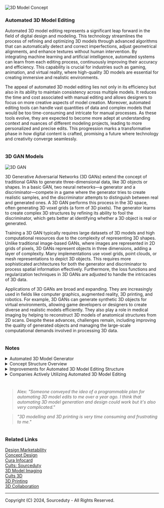 ![3D Model Concept](https://github.com/sourceduty/Automated_3D_Modelling/assets/123030236/e9a5c56c-ec3d-402a-a7ab-f11070402cf2)

### Automated 3D Model Editing

Automated 3D model editing represents a significant leap forward in the field of digital design and modeling. This technology streamlines the process of refining and optimizing 3D models through advanced algorithms that can automatically detect and correct imperfections, adjust geometrical alignments, and enhance textures without human intervention. By integrating machine learning and artificial intelligence, automated systems can learn from each editing process, continuously improving their accuracy and efficiency. This capability is crucial for industries such as gaming, animation, and virtual reality, where high-quality 3D models are essential for creating immersive and realistic environments.

The appeal of automated 3D model editing lies not only in its efficiency but also in its ability to maintain consistency across multiple models. It reduces the time and cost associated with manual editing and allows designers to focus on more creative aspects of model creation. Moreover, automated editing tools can handle vast quantities of data and complex models that would be too time-consuming and intricate for manual processes. As these tools evolve, they are expected to become more adept at understanding context and nuances of different modeling projects, leading to more personalized and precise edits. This progression marks a transformative phase in how digital content is crafted, promising a future where technology and creativity converge seamlessly.

#
### 3D GAN Models

![3D GAN](https://github.com/user-attachments/assets/634e98a7-98b0-4d5e-923b-e3ba73f1a549)

3D Generative Adversarial Networks (3D GANs) extend the concept of traditional GANs to generate three-dimensional data, like 3D objects or shapes. In a basic GAN, two neural networks—a generator and a discriminator—compete in a game where the generator tries to create realistic samples, and the discriminator attempts to distinguish between real and generated ones. A 3D GAN performs this process in the 3D space, often generating 3D voxel grids (a form of 3D pixels). The generator learns to create complex 3D structures by refining its ability to fool the discriminator, which gets better at identifying whether a 3D object is real or generated.

Training a 3D GAN typically requires large datasets of 3D models and high computational resources due to the complexity of representing 3D shapes. Unlike traditional image-based GANs, where images are represented in 2D grids of pixels, 3D GANs represent objects in three dimensions, adding a layer of complexity. Many implementations use voxel grids, point clouds, or mesh representations to depict 3D objects. This requires more sophisticated architectures for both the generator and discriminator to process spatial information effectively. Furthermore, the loss functions and regularization techniques in 3D GANs are adjusted to handle the intricacies of 3D data.

Applications of 3D GANs are broad and expanding. They are increasingly used in fields like computer graphics, augmented reality, 3D printing, and robotics. For example, 3D GANs can generate synthetic 3D objects for virtual environments, allowing game developers or designers to create diverse and realistic models efficiently. They also play a role in medical imaging by helping to reconstruct 3D models of anatomical structures from 2D scans. Despite these advances, challenges remain, including improving the quality of generated objects and managing the large-scale computational demands involved in processing 3D data.

#
### Notes

<details><summary>Automated 3D Model Generator</summary>
<br>

![Automated 3D Printing](https://github.com/sourceduty/Automated_3D_Modelling/assets/123030236/4b11682c-be40-474e-ba36-6162456a4d0e)

An automated 3D model generator is a sophisticated tool designed to create three-dimensional digital models with minimal human oversight. These models find utility across several sectors including video games, virtual reality, industrial design, and 3D printing. Users specify key attributes such as size, texture, and color, which the system uses to automatically generate the model using algorithms. Advanced versions employ artificial intelligence and machine learning to enhance model quality and automate complex design choices, learning from existing designs to innovate new ones.

This technology greatly benefits areas like gaming, where it can automate the creation of intricate 3D environments and characters, and healthcare, where it is used for designing anatomical models and custom prosthetics. In architecture and engineering, it facilitates rapid prototyping, and in fashion, it assists in designing virtual try-ons. The main advantages of automated 3D model generators include increased efficiency, scalability, and making 3D modeling accessible to non-experts.

However, the technology does face challenges, including quality control, as automated models often require significant refinement, and the inability to fully capture detailed or organic forms without human input. Moreover, ethical and intellectual property concerns arise as AI systems may generate new designs by deriving from existing works. Despite these challenges, the future of automated 3D model generators looks promising with potential improvements in AI capabilities and computational power, possibly allowing these systems to take on tasks currently deemed too complex for automation.

<br>
</details>

<details><summary>Concept Structure Overview</summary>
<br>

##### 1. Insert and Automatically Edit Any 3D Model

   1.A. Compare Any Unedited 3D Model to Standard Edit
   
   - This step involves comparing a newly inserted, unedited 3D model against a predefined "standard edit" template. 
     The goal is to identify deviations between the raw model and a baseline edit level, which could highlight immediate 
     areas for basic improvements or adjustments.

   1.B. Compare Any Edited 3D Model to Standard Edit
   
   - After initial edits have been applied, this step re-evaluates the 3D model by comparing it against the same standard 
     edit template. This comparison aims to ensure that the initial edits have brought the model closer to the desired 
     baseline, assessing the effectiveness of the first round of edits.

   1.C. Compare Any Edited 3D Model to Another Edited Object
   
   - This provides a peer-to-peer comparison, allowing for a detailed analysis of how different editing approaches or 
     techniques might affect similar models. Such comparisons can help in refining editing techniques and understanding 
     variant impacts on similar types of models.

   1.D. Adjust the Standard Edit for Each Edited 3D Model That's Output
   
   - Based on the outcomes from previous comparisons, this step allows for the dynamic adjustment of the standard edit 
     template. This ensures that the standard continually evolves and adapts, improving the editing process for future 
     models based on learned insights.

##### 2. Automatically Generate 3D Model Edits

   2.A. Prepare and Advance Autogenerated 3D Model Edits
   
   - This phase involves the preparation and enhancement of automatic editing algorithms. It includes refining AI models 
     or editing scripts to better handle the intricacies of 3D model editing, potentially incorporating machine learning 
     techniques for continuous improvement.

   2.B. Calculate the Total Possible Edits per 3D Model
   
   - By calculating the range of possible edits for each model, this step aims to map out the editing landscape, 
     establishing a clear picture of what modifications are feasible. This can help in prioritizing edits based on their 
     potential impact and feasibility.

   2.C. Edit All 3D Models That Have Enough Possible Edits
   
   - Finally, applying the edits calculated in the previous step to all suitable 3D models ensures that each model is 
     optimized to its fullest potential. This step filters and selects models based on their capacity for meaningful 
     modifications.

#
### Evaluation of the System's Feasibility

- Complexity in Implementation: The system requires advanced algorithms capable of understanding and processing 3D models 
  in a context-aware manner. This involves significant complexity, particularly in developing and maintaining accurate 
  comparison metrics and edit standards.

- Resource Intensity: The processes involved, especially in model comparison and continuous adjustment of standards, are 
  likely to be computationally intensive, requiring robust hardware and potentially leading to high operational costs.

- Adaptability and Learning: The idea of continuously adapting editing standards based on previous outputs is innovative 
  but challenging. It requires an effective feedback loop and sophisticated machine learning capabilities to be practical.

- Scalability Concerns: While the system aims to handle multiple models through automated processes, scaling this to handle 
  a vast number of diverse models could introduce challenges, particularly in maintaining consistency and quality of edits.

### Standard Edit Template

The predefined "standard edit" template stands as the cornerstone of efficient 3D model editing processes. Serving as a reference point imbued with industry best practices and aesthetic ideals, this template offers a consistent baseline against which both unedited and edited models are meticulously compared. In the initial stages, unedited models are scrutinized against this template to pinpoint areas of improvement, guiding the subsequent editing process. This systematic approach ensures that even the most rudimentary models undergo a thorough evaluation, setting the stage for enhancements that align with established standards of quality and precision.

Moreover, the iterative nature of the "standard edit" template facilitates continuous refinement and evolution. Through ongoing assessments and comparisons, the template adapts dynamically to the evolving landscape of 3D modeling, incorporating insights gleaned from previous editing endeavors. This adaptive quality ensures that the template remains relevant and responsive, capable of accommodating emerging trends and innovative techniques. Ultimately, the "standard edit" template not only streamlines the editing workflow but also fosters a culture of excellence, driving the pursuit of mastery and perfection in the realm of 3D modeling.

<br>
</details>

<details><summary>Improvements for Automated 3D Model Editing Structure</summary>
<br>

1. Integration of Feedback Loops:
   
   - Include feedback mechanisms after each major editing step to provide continuous learning opportunities and refine algorithms based on effectiveness of previous edits.

3. Enhanced Granularity in Comparisons:
   
   - Break down the comparison steps into more detailed sub-steps focusing on specific attributes like texture, shape, and structural integrity to achieve more precise editing and improve model quality.

5. Parallel Processing Capabilities:
   
   - Design the system to leverage parallel processing to enhance speed and efficiency, particularly beneficial for processing multiple comparisons and edits across numerous models.

7. User Interface for Manual Overrides:
   
   - Implement an intuitive user interface that allows for manual interventions or overrides where automated edits do not meet specific creative or technical requirements.

9. Scalability and Modular Design:
    
   - Adopt a modular design where different system components like comparison engines, edit generators, and feedback loops can be independently upgraded or scaled to enhance adaptability and maintenance ease.

11. Incorporation of Advanced Machine Learning Techniques:
    
   - Utilize cutting-edge machine learning models, such as generative adversarial networks (GANs) or reinforcement learning, to enhance capabilities for automatically generating and refining edits based on real-time data and past outcomes.

These improvements aim to enhance the system's efficiency, adaptability, and effectiveness, ensuring it remains a powerful and user-friendly tool in the evolving field of 3D model editing.

<br>
</details>

<details><summary>Companies Actively Utilizing Automated 3D Model Editing</summary>
<br>

1. Autodesk: Autodesk, a leader in 3D design, engineering, and entertainment software, offers various products with automated 3D model editing capabilities. For instance, Autodesk Fusion 360 provides tools for generative design, topology optimization, and simulation-driven design.

2. Adobe: Adobe's Substance suite of tools includes Substance Designer, which utilizes procedural generation techniques for creating textures and materials automatically, streamlining the process of texture mapping and material creation.

3. Unity Technologies: Unity Technologies, known for its game development platform Unity, offers tools and services that incorporate automated 3D model editing features. For example, Unity's ProBuilder allows for rapid prototyping and level design directly within the Unity Editor.

4. Siemens PLM Software: Siemens PLM Software provides solutions like NX for product design and manufacturing, which include advanced capabilities for automated 3D modeling, simulation, and optimization, helping companies in industries such as automotive, aerospace, and manufacturing.

5. Dassault Systèmes: Dassault Systèmes offers solutions like CATIA and SOLIDWORKS that include automated 3D modeling features for design, simulation, and manufacturing. These tools enable companies to optimize product development processes and enhance collaboration among teams.

6. Pixologic: Pixologic's ZBrush is widely used in the entertainment industry for digital sculpting and 3D modeling. While ZBrush is known for its artist-friendly interface, it also incorporates automated features like DynaMesh and ZRemesher for mesh generation and optimization.

7. Foundry: Foundry develops software like Modo and Mari, which are used in industries such as film, television, and gaming for 3D modeling, texturing, and rendering. These tools include automated features for tasks like UV unwrapping and texture painting.

8. Materialise: Materialise offers software solutions for 3D printing, medical imaging, and additive manufacturing. Their software includes automated tools for tasks such as mesh repair, support generation, and build optimization, ensuring successful 3D printing outcomes.

<br>
</details>

#
> Alex: *"Someone conveyed the idea of a programmable plan for automating 3D model edits to me over a year ago. I think that automating 3D model generation and design could work but it's also very complicated."*

> *"3D modelling and 3D printing is very time consuming and frustrating to me."*
#

### Related Links

[Design Marketability](https://chat.openai.com/g/g-CBEjzqq1V-design-marketability)
<br>
[Concept Design](https://github.com/sourceduty/Concept_Design)
<br>
[Cura Infocard](https://github.com/sourceduty/Cura_Infocard)
<br>
[Cults: Sourceduty](https://cults3d.com/en/users/sourceduty)
<br>
[3D Model Imaging](https://github.com/sourceduty/3D_Model_Imaging)
<br>
[Cults 3D](https://github.com/sourceduty/Cults_3D)
<br>
[3D Printing](https://github.com/sourceduty/3D_Printing)
<br>
[3D Collaboration](https://github.com/sourceduty/3D_Collaboration)

***
Copyright (C) 2024, Sourceduty - All Rights Reserved.
